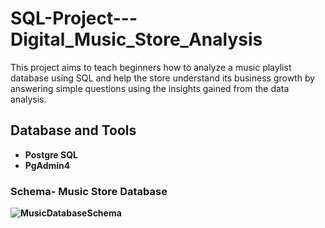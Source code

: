 # SQL-Project---Digital_Music_Store_Analysis
This project aims to teach beginners how to analyze a music playlist database using SQL and help the store understand its business growth by answering simple questions using the insights gained from the data analysis. 

## Database and Tools
+ <b> Postgre SQL
+ <b> PgAdmin4

### Schema- Music Store Database 
![MusicDatabaseSchema](https://user-images.githubusercontent.com/112153548/213707717-bfc9f479-52d9-407b-99e1-e94db7ae10a3.png)
